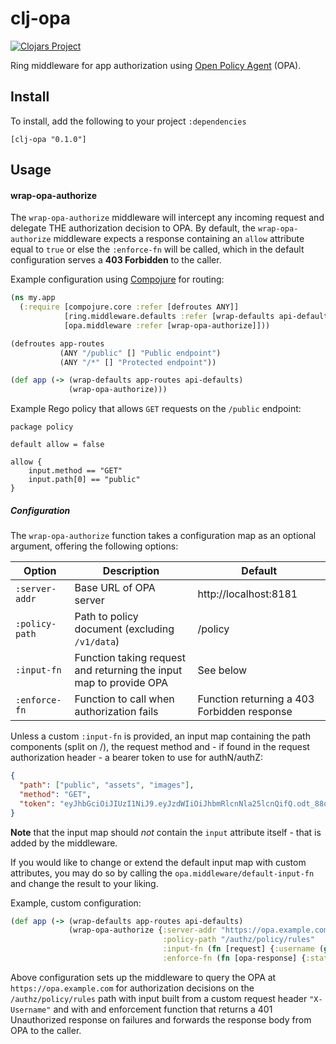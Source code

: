 # clj-opa

[![Clojars Project](https://img.shields.io/clojars/v/clj-opa.svg)](https://clojars.org/clj-opa)

Ring middleware for app authorization using [Open Policy Agent](https://www.openpolicyagent.org/) (OPA). 

## Install

To install, add the following to your project `:dependencies`

```
[clj-opa "0.1.0"]
```

## Usage

#### wrap-opa-authorize

The `wrap-opa-authorize` middleware will intercept any incoming request and delegate THE authorization decision to OPA.
By default, the `wrap-opa-authorize` middleware expects a response containing an `allow` attribute equal to `true` or 
else the `:enforce-fn` will be called, which in the default configuration serves a **403 Forbidden** to the caller.

Example configuration using [Compojure](https://github.com/weavejester/compojure) for routing:

```clojure
(ns my.app
  (:require [compojure.core :refer [defroutes ANY]]
            [ring.middleware.defaults :refer [wrap-defaults api-defaults]] 
            [opa.middleware :refer [wrap-opa-authorize]]))

(defroutes app-routes 
           (ANY "/public" [] "Public endpoint")
           (ANY "/*" [] "Protected endpoint"))

(def app (-> (wrap-defaults app-routes api-defaults)
             (wrap-opa-authorize)))
```

Example Rego policy that allows `GET` requests on the `/public` endpoint:

```rego
package policy

default allow = false

allow {
    input.method == "GET"
    input.path[0] == "public"
}
```

##### Configuration

The `wrap-opa-authorize` function takes a configuration map as an optional argument, offering the following options:

| Option | Description | Default |
|--------|-------------|---------|
| `:server-addr` | Base URL of OPA server | http://localhost:8181 |
| `:policy-path` | Path to policy document (excluding `/v1/data`) | /policy |
| `:input-fn`    | Function taking request and returning the input map to provide OPA | See below |
| `:enforce-fn`  | Function to call when authorization fails | Function returning a 403 Forbidden response |

Unless a custom `:input-fn` is provided, an input map containing the path components (split on /), the request method 
and - if found in the request authorization header - a bearer token to use for authN/authZ:

```json
{
  "path": ["public", "assets", "images"],
  "method": "GET",
  "token": "eyJhbGciOiJIUzI1NiJ9.eyJzdWIiOiJhbmRlcnNla25lcnQifQ.odt_88oGgYHoYU2SRdMjLYA0aG-NXDyeYqj_x9voAa4"
}
```
**Note** that the input map should _not_ contain the `input` attribute itself - that is added by the middleware.

If you would like to change or extend the default input map with custom attributes, you may do so by calling the 
`opa.middleware/default-input-fn` and change the result to your liking.

Example, custom configuration:

```clojure
(def app (-> (wrap-defaults app-routes api-defaults)
             (wrap-opa-authorize {:server-addr "https://opa.example.com"
                                  :policy-path "/authz/policy/rules"
                                  :input-fn (fn [request] {:username (get-in request [:headers :x-username])})
                                  :enforce-fn (fn [opa-response] {:status 401 :body opa-response})})))
```
Above configuration sets up the middleware to query the OPA at `https://opa.example.com` for authorization decisions on
the `/authz/policy/rules` path with input built from a custom request header `"X-Username"` and with and enforcement 
function that returns a 401 Unauthorized response on failures and forwards the response body from OPA to the caller.